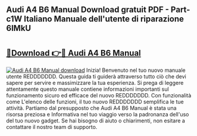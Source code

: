 ## Audi A4 B6 Manual Download gratuit PDF - Part-c1W Italiano Manuale dell'utente di riparazione 6lMkU

# <h2><a href="http://dfctny.blite.top/?on=Audi+A4+B6+Manual">🔗Download 👉🔴 Audi A4 B6 Manual</a></h2>

[![Audi A4 B6 Manual download](https://i.imgur.com/lujVjoI.png)](http://dfctny.blite.top/?on=Audi+A4+B6+Manual)
Inizia! Benvenuto nel tuo nuovo manuale utente REDDDDDDD. Questa guida ti guiderà attraverso tutto ciò che devi sapere per servire e massimizzare la tua esperienza. Si prega di leggere attentamente questo manuale contiene informazioni importanti sul funzionamento sicuro ed efficace del nuovo REDDDDDDD. Con funzionalità come L'elenco delle funzioni, il tuo nuovo REDDDDDDD semplifica le tue attività. Partiamo dal presupposto che Audi A4 B6 Manual è stata una risorsa preziosa e Informativa nel tuo viaggio verso la padronanza dell'uso del tuo nuovo gadget. Se hai bisogno di aiuto o chiarimenti, non esitare a contattare il nostro team di supporto.
